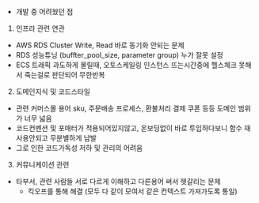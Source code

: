 - 개발 중 어려웠던 점

1. 인프라 관련 연관
- AWS RDS Cluster Write, Read 바로 동기화 안되는 문제
- RDS 성능튜닝 (buffter_pool_size, parameter group) 누가 잘못 설정
- ECS 트래픽 과도하게 몰릴때, 오토스케일링 인스턴스 뜨는시간중에 헬스체크 못해서 죽는걸로 판단되어 무한반복

2. 도메인지식 및 코드스타일
- 관련 커머스몰 용어 sku, 주문배송 프로세스, 환불처리 결제 쿠폰 등등 도메인 범위가 너무 넓음
- 코드컨벤션 및 포매터가 적용되어있지않고, 온보딩없이 바로 투입하다보니 함수 재사용안되고 무분별하게 남발
- 그로 인한 코드가독성 저하 및 관리의 어려움

3. 커뮤니케이션 관련
- 타부서, 관련 사람들 서로 다르게 이해하고 다른용어 써서 헷갈리는 문제
  - 킥오프를 통해 해결 (모두 다 같이 모여서 같은 컨텍스트 가져가도록 통일)


